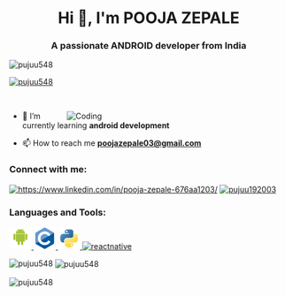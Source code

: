 
<h1 align="center">Hi 👋, I'm POOJA ZEPALE</h1>
<h3 align="center">A passionate ANDROID developer from India</h3>

<p align="left"> <img src="https://komarev.com/ghpvc/?username=pujuu548&label=Profile%20views&color=0e75b6&style=flat" alt="pujuu548" /> </p>

<p align="left"> <a href="https://github.com/ryo-ma/github-profile-trophy"><img src="https://github-profile-trophy.vercel.app/?username=pujuu548" alt="pujuu548" /></a> </p>

<p align="left"> <a href="https://twitter.com/" target="blank"><img src="https://img.shields.io/twitter/follow/?logo=twitter&style=for-the-badge" alt="" /></a> </p>

<img align="right" alt="Coding" width="400" src="https://wallpaperaccess.com/full/5298597.jpg">

- 🌱 I’m currently learning **android development**

- 📫 How to reach me **poojazepale03@gmail.com**

<h3 align="left">Connect with me:</h3>
<p align="left">
<a href="https://linkedin.com/in/https://www.linkedin.com/in/pooja-zepale-676aa1203/" target="blank"><img align="center" src="https://raw.githubusercontent.com/rahuldkjain/github-profile-readme-generator/master/src/images/icons/Social/linked-in-alt.svg" alt="https://www.linkedin.com/in/pooja-zepale-676aa1203/" height="30" width="40" /></a>
<a href="https://instagram.com/pujuu192003" target="blank"><img align="center" src="https://raw.githubusercontent.com/rahuldkjain/github-profile-readme-generator/master/src/images/icons/Social/instagram.svg" alt="pujuu192003" height="30" width="40" /></a>
</p>

<h3 align="left">Languages and Tools:</h3>
<p align="left"> <a href="https://developer.android.com" target="_blank" rel="noreferrer"> <img src="https://raw.githubusercontent.com/devicons/devicon/master/icons/android/android-original-wordmark.svg" alt="android" width="40" height="40"/> </a> <a href="https://www.cprogramming.com/" target="_blank" rel="noreferrer"> <img src="https://raw.githubusercontent.com/devicons/devicon/master/icons/c/c-original.svg" alt="c" width="40" height="40"/> </a> <a href="https://www.python.org" target="_blank" rel="noreferrer"> <img src="https://raw.githubusercontent.com/devicons/devicon/master/icons/python/python-original.svg" alt="python" width="40" height="40"/> </a> <a href="https://reactnative.dev/" target="_blank" rel="noreferrer"> <img src="https://reactnative.dev/img/header_logo.svg" alt="reactnative" width="40" height="40"/> </a> </p>

<p><img align="left" src="https://github-readme-stats.vercel.app/api/top-langs?username=pujuu548&show_icons=true&locale=en&layout=compact" alt="pujuu548" /></p>

<p>&nbsp;<img align="center" src="https://github-readme-stats.vercel.app/api?username=pujuu548&show_icons=true&locale=en" alt="pujuu548" /></p>

<p><img align="center" src="https://github-readme-streak-stats.herokuapp.com/?user=pujuu548&" alt="pujuu548" /></p>

